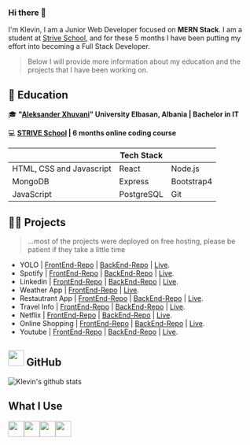 ### Hi there 👋

I'm Klevin, I am a Junior Web Developer focused on **MERN Stack**. I am a student at [Strive School](https://strive.school/), and for these 5 months I have been putting my effort into becoming a Full Stack Developer.

> Below I will provide more information about my education and the projects that I have been working on.


## :school: Education
:mortar_board: <strong>"[Aleksander Xhuvani](https://www.uniel.edu.al/)" University Elbasan, Albania | Bachelor in IT</strong>
        
:computer: <strong>[STRIVE School](https://strive.school/) | 6 months online coding course </strong>

|                |Tech Stack                          |                         |
|----------------|-------------------------------|-----------------------------|
|HTML, CSS and Javascript|React            |Node.js            |
|MongoDB          |Express            |Bootstrap4            |
|JavaScript          |PostgreSQL|Git|

## :man_technologist: Projects

> ...most of the projects were deployed on free hosting, please be patient if they take a little time

- YOLO | [FrontEnd-Repo](https://github.com/klevinb/Solo_Capstone_FE) | [BackEnd-Repo](https://github.com/klevinb/Solo_Capstone_BE) | [Live](https://yolowebsitefe.herokuapp.com/).
- Spotify | [FrontEnd-Repo](https://github.com/klevinb/Spotify_FE) | [BackEnd-Repo](https://github.com/klevinb/Spotify_Backend) | [Live](https://fakespotify.herokuapp.com/).
- Linkedin | [FrontEnd-Repo](https://github.com/klevinb/LinkedinBackend_TBW_FE) | [BackEnd-Repo](https://github.com/klevinb/LinkedinBackend_TBW_AUTH) | [Live](https://linkedinfakefe.herokuapp.com/).
- Weather App | [FrontEnd-Repo](https://github.com/klevinb/STRIVE_M7_Redux/tree/master/day10_weather_app) | [Live]().
- Restautrant App | [FrontEnd-Repo]() | [BackEnd-Repo]() | [Live]().
- Travel Info | [FrontEnd-Repo]() | [BackEnd-Repo]() | [Live]().
- Netflix | [FrontEnd-Repo]() | [BackEnd-Repo]() | [Live]().
- Online Shopping | [FrontEnd-Repo]() | [BackEnd-Repo]() | [Live]().
- Youtube | [FrontEnd-Repo]() | [BackEnd-Repo]() | [Live]().


## <img height="32" width="32" src="https://simpleicons.org/icons/github.svg" /> GitHub
![Klevin's github stats](https://github-readme-stats.vercel.app/api?username=klevinb&count_private=true&hide=issues,prs&show_icons=true&theme=vue&bg_color=white)

## What I Use
<div style="display:flex;">
  <img height="32" width="32" src="https://simpleicons.org/icons/javascript.svg" />
  <img height="32" width="32" src="https://simpleicons.org/icons/mongodb.svg" />
  <img height="32" width="32" src="https://simpleicons.org/icons/node-dot-js.svg" />
  <img height="32" width="32" src="https://simpleicons.org/icons/react.svg" />
</div>
